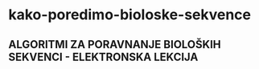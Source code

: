 # kako-poredimo-bioloske-sekvence

## ALGORITMI ZA PORAVNANJE BIOLOŠKIH SEKVENCI - ELEKTRONSKA LEKCIJA
